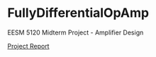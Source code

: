 # FullyDifferentialOpAmp
EESM 5120 Midterm Project - Amplifier Design

<a href="https://github.com/samlam723/FullyDifferentialOpAmp/blob/main/EESM5120_midterm_project_report.pdf" target="_blank">Project Report</a>
